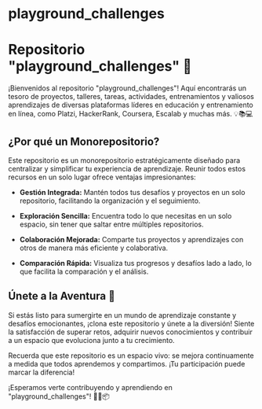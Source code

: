 # playground_challenges


<div class="markdown prose w-full break-words dark:prose-invert dark"><h1>Repositorio "playground_challenges" 🚀</h1><p>¡Bienvenidos al repositorio "playground_challenges"! Aquí encontrarás un tesoro de proyectos, talleres, tareas, actividades, entrenamientos y valiosos aprendizajes de diversas plataformas líderes en educación y entrenamiento en línea, como Platzi, HackerRank, Coursera, Escalab y muchas más. 💡📚💻</p><h2>¿Por qué un Monorepositorio?</h2><p>Este repositorio es un monorepositorio estratégicamente diseñado para centralizar y simplificar tu experiencia de aprendizaje. Reunir todos estos recursos en un solo lugar ofrece ventajas impresionantes:</p><ul><li><p><strong>Gestión Integrada:</strong> Mantén todos tus desafíos y proyectos en un solo repositorio, facilitando la organización y el seguimiento.</p></li><li><p><strong>Exploración Sencilla:</strong> Encuentra todo lo que necesitas en un solo espacio, sin tener que saltar entre múltiples repositorios.</p></li><li><p><strong>Colaboración Mejorada:</strong> Comparte tus proyectos y aprendizajes con otros de manera más eficiente y colaborativa.</p></li><li><p><strong>Comparación Rápida:</strong> Visualiza tus progresos y desafíos lado a lado, lo que facilita la comparación y el análisis.</p></li></ul><h2>Únete a la Aventura 🚀</h2><p>Si estás listo para sumergirte en un mundo de aprendizaje constante y desafíos emocionantes, ¡clona este repositorio y únete a la diversión! Siente la satisfacción de superar retos, adquirir nuevos conocimientos y contribuir a un espacio que evoluciona junto a tu crecimiento.</p><p>Recuerda que este repositorio es un espacio vivo: se mejora continuamente a medida que todos aprendemos y compartimos. ¡Tu participación puede marcar la diferencia!</p><p>¡Esperamos verte contribuyendo y aprendiendo en "playground_challenges"! 💪🌟📦</p></div>

